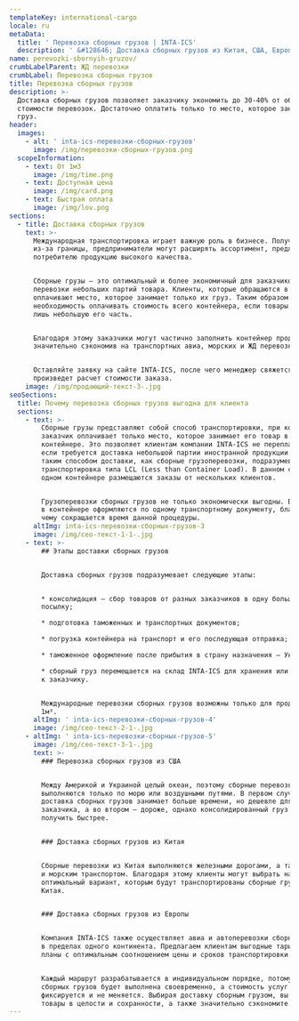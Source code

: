 ```yaml
---
templateKey: international-cargo
locale: ru
metaData:
  title: ' Перевозка сборных грузов | INTA-ICS'
  description: ' &#128646; Доставка сборных грузов из Китая, США, Европы в Украину &#128073; Широкий спектр услуг по консолидации и хранению грузов &#9989; Свои склады по всему миру &#9989; Полный комплекс сопроводительных услуг, таможенное оформление &#9989; Поддержка 24/7  &#9742; 068 5555 999'
name: perevozki-sbornyih-gruzov/
crumbLabelParent: ЖД перевозки
crumbLabel: Перевозка сборных грузов
title: Перевозка сборных грузов
description: >-
  Доставка сборных грузов позволяет заказчику экономить до 30-40% от общей
  стоимости перевозок. Достаточно оплатить только то место, которое занимает ваш
  груз.
header:
  images:
    - alt: ' inta-ics-перевозки-сборных-грузов'
      image: /img/перевозки-сборных-грузов.png
  scopeInformation:
    - text: От 1м3
      image: /img/time.png
    - text: Доступная цена
      image: /img/card.png
    - text: Быстрая оплата
      image: /img/lov.png
sections:
  - title: Доставка сборных грузов
    text: >-
      Международная транспортировка играет важную роль в бизнесе. Получая товары
      из-за границы, предприниматели могут расширять ассортимент, предлагать
      потребителю продукцию высокого качества.


      Сборные грузы — это оптимальный и более экономичный для заказчиков вариант
      перевозки небольших партий товара. Клиенты, которые обращаются в INTA-ICS,
      оплачивают место, которое занимает только их груз. Таким образом пропадает
      необходимость оплачивать стоимость всего контейнера, если товары занимают
      лишь небольшую его часть.


      Благодаря этому заказчики могут частично заполнить контейнер продукцией,
      значительно сэкономив на транспортных авиа, морских и ЖД перевозках.


      Оставляйте заявку на сайте INTA-ICS, после чего менеджер свяжется с вами и
      произведет расчет стоимости заказа.
    image: /img/продающий-текст-3-.jpg
seoSections:
  title: Почему перевозка сборных грузов выгодна для клиента
  sections:
    - text: >-
        Сборные грузы представляют собой способ транспортировки, при котором
        заказчик оплачивает только место, которое занимает его товар в
        контейнере. Это позволяет клиентам компании INTA-ICS не переплачивать,
        если требуется доставка небольшой партии иностранной продукции. Под
        таким способом доставки, как сборные грузоперевозки, подразумевается
        транспортировка типа LCL (Less than Container Load). В данном случае в
        одном контейнере размещаются заказы от нескольких клиентов.


        Грузоперевозки сборных грузов не только экономически выгодны. Все заказы
        в контейнере оформляются по одному транспортному документу, благодаря
        чему сокращается время данной процедуры.
      altImg: inta-ics-перевозки-сборных-грузов-3
      image: /img/сео-текст-1-1-.jpg
    - text: >-
        ## Этапы доставки сборных грузов


        Доставка сборных грузов подразумевает следующие этапы:


        * консолидация — сбор товаров от разных заказчиков в одну большую
        посылку;

        * подготовка таможенных и транспортных документов;

        * погрузка контейнера на транспорт и его последующая отправка;

        * таможенное оформление после прибытия в страну назначения — Украину;

        * сборный груз перемещается на склад INTA-ICS для хранения или напрямую
        к заказчику.


        Международные перевозки сборных грузов возможны только для продукции от
        1м³.
      altImg: ' inta-ics-перевозки-сборных-грузов-4'
      image: /img/сео-текст-2-1-.jpg
    - altImg: ' inta-ics-перевозки-сборных-грузов-5'
      image: /img/сео-текст-3-1-.jpg
      text: >-
        ### Перевозка сборных грузов из США


        Между Америкой и Украиной целый океан, поэтому сборные перевозки из США
        выполняются только по морю или воздушными путями. В первом случае
        доставка сборных грузов занимает больше времени, но дешевле для
        заказчика, а во втором — дороже, однако консолидированный груз можно
        получить быстрее.


        ### Доставка сборных грузов из Китая


        Сборные перевозки из Китая выполняются железными дорогами, а также авиа
        и морским транспортом. Благодаря этому клиенты могут выбрать наиболее
        оптимальный вариант, которым будут транспортированы сборные грузы из
        Китая.


        ### Доставка сборных грузов из Европы


        Компания INTA-ICS также осуществляет авиа и автоперевозки сборных грузов
        в пределах одного континента. Предлагаем клиентам выгодные тарифные
        планы с оптимальным соотношением цены и сроков транспортировки.


        Каждый маршрут разрабатывается в индивидуальном порядке, потому доставка
        сборных грузов будет выполнена своевременно, а стоимость услуг
        фиксируется и не меняется. Выбирая доставку сборным грузом, вы получите
        товары в целости и сохранности, а также значительно сэкономите.
---
```

